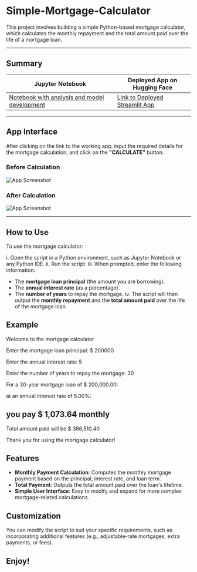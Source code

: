 # Simple-Mortgage-Calculator
This project involves building a simple Python-based mortgage calculator, which calculates the monthly repayment and the total amount paid over the life of a mortgage loan.

---

## Summary
| Jupyter Notebook | Deployed App on Hugging Face |
| ---------------- | ---------------------------- |
| [Notebook with analysis and model development](https://github.com/rasmodev/Simple-Mortgage-Calculator/blob/main/Simple%20Python%20Mortgage%20Calculator.ipynb) | [Link to Deployed Streamlit App](https://rasmodev-mortgage-calculator.hf.space) |

---

## App Interface
After clicking on the link to the working app, input the required details for the mortgage calculation, and click on the **"CALCULATE"** button.

### Before Calculation
![App Screenshot](screenshots/app_home.png)

### After Calculation
![App Screenshot](screenshots/app_solution.png)

---

## How to Use
To use the mortgage calculator:

i. Open the script in a Python environment, such as Jupyter Notebook or any Python IDE.
ii. Run the script.
iii. When prompted, enter the following information:
   - The **mortgage loan principal** (the amount you are borrowing).
   - The **annual interest rate** (as a percentage).
   - The **number of years** to repay the mortgage.
iv. The script will then output the **monthly repayment** and the **total amount paid** over the life of the mortgage loan.

## Example
Welcome to the mortgage calculator

Enter the mortgage loan principal: $ 200000

Enter the annual interest rate: 5

Enter the number of years to repay the mortgage: 30

For a 30-year mortgage loan of $ 200,000.00:

at an annual interest rate of 5.00%:

you pay $ 1,073.64 monthly
----------------------------------------

Total amount paid will be $ 386,510.40

Thank you for using the mortgage calculator!

## Features
- **Monthly Payment Calculation**: Computes the monthly mortgage payment based on the principal, interest rate, and loan term.
- **Total Payment**: Outputs the total amount paid over the loan's lifetime.
- **Simple User Interface**: Easy to modify and expand for more complex mortgage-related calculations.

## Customization
You can modify the script to suit your specific requirements, such as incorporating additional features (e.g., adjustable-rate mortgages, extra payments, or fees).

## Enjoy!
